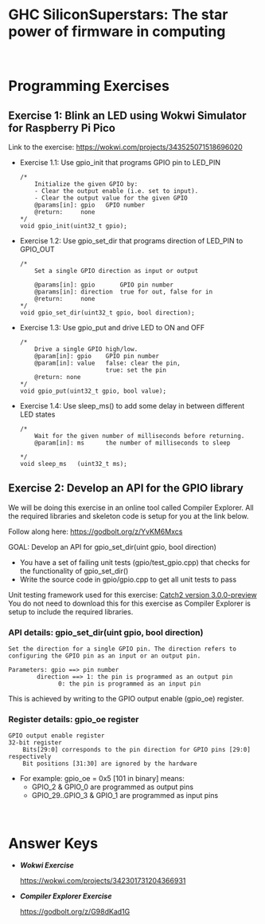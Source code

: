 # GHC SiliconSuperstars: The star power of firmware in computing

<br>

# **Programming Exercises**

## **Exercise 1: Blink an LED using Wokwi Simulator for Raspberry Pi Pico**
Link to the exercise:
	https://wokwi.com/projects/343525071518696020
  
* Exercise 1.1: Use gpio_init that programs GPIO pin to LED_PIN

	```
	/*
    	Initialize the given GPIO by:
    	- Clear the output enable (i.e. set to input). 
    	- Clear the output value for the given GPIO
    	@params[in]: gpio   GPIO number
    	@return:     none
	*/
	void gpio_init(uint32_t gpio);
	```
* Exercise 1.2: Use gpio_set_dir that programs direction of LED_PIN to GPIO_OUT

	```
	/*
    	Set a single GPIO direction as input or output

    	@params[in]: gpio       GPIO pin number
    	@params[in]: direction  true for out, false for in
    	@return:     none
	*/
	void gpio_set_dir(uint32_t gpio, bool direction);
	```

* Exercise 1.3: Use gpio_put and drive LED to ON and OFF

	```
	/*
    	Drive a single GPIO high/low.
    	@param[in]: gpio    GPIO pin number
    	@param[in]: value   false: clear the pin,
                            true: set the pin
    	@return: none
	*/
	void gpio_put(uint32_t gpio, bool value);
	```

* Exercise 1.4: Use sleep_ms() to add some delay in between different LED states

	```
	/*
    	Wait for the given number of milliseconds before returning.
    	@param[in]: ms      the number of milliseconds to sleep

	*/
	void sleep_ms	(uint32_t ms);	
	```

## **Exercise 2: Develop an API for the GPIO library**

We will be doing this exercise in an online tool called Compiler Explorer. All the required libraries and skeleton code is setup for you at the link below.

Follow along here:
	https://godbolt.org/z/YvKM6Mxcs 
	
GOAL: Develop an API for gpio_set_dir(uint gpio, bool direction)

* You have a set of failing unit tests (gpio/test_gpio.cpp) that checks for the functionality of gpio_set_dir()
* Write the source code in gpio/gpio.cpp to get all unit tests to pass


Unit testing framework used for this exercise: [Catch2 version 3.0.0-preview](https://github.com/catchorg/Catch2)
<br>
You do not need to download this for this exercise as Compiler Explorer is setup to include the required libraries.

### API details: gpio_set_dir(uint gpio, bool direction)
	Set the direction for a single GPIO pin. The direction refers to configuring the GPIO pin as an input or an output pin.
	
	Parameters: gpio ==> pin number
		    direction ==> 1: the pin is programmed as an output pin 
 				  0: the pin is programmed as an input pin
				
This is achieved by writing to the GPIO output enable (gpio_oe) register.

### Register details: gpio_oe register
	GPIO output enable register
	32-bit register
		Bits[29:0] corresponds to the pin direction for GPIO pins [29:0] respectively
		Bit positions [31:30] are ignored by the hardware

* For example: 
gpio_oe = 0x5 [101 in binary] means:
	* GPIO_2 & GPIO_0 are programmed as output pins
	* GPIO_29..GPIO_3 & GPIO_1 are programmed as input pins



<br>

# Answer Keys
  * ***Wokwi Exercise*** 
  
    https://wokwi.com/projects/342301731204366931
  
  * ***Compiler Explorer Exercise***
  
    https://godbolt.org/z/G98dKad1G 
    
<br>
